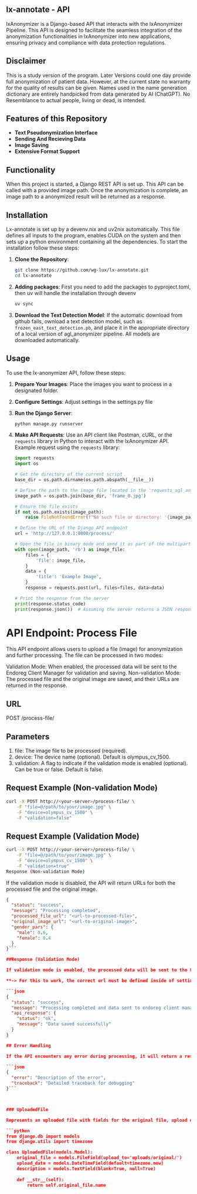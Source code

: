## lx-annotate - API

lxAnonymizer is a Django-based API that interacts with the lxAnonymizer Pipeline. This API is designed to facilitate the seamless integration of the anonymization functionalities in lxAnonymizer into new applications, ensuring privacy and compliance with data protection regulations.

## Disclaimer

This is a study version of the program. Later Versions could one day provide full anonymization of patient data. However, at the current state no warranty for the quality of results can be given.
Names used in the name generation dictionary are entirely handpicked from data generated by AI (ChatGPT). No Resemblance to actual people, living or dead, is intended.


## Features of this Repository

- **Text Pseudonymization Interface**
- **Sending And Recieving Data**
- **Image Saving**
- **Extensive Format Support**

## Functionality

When this project is started, a Django REST API is set up. This API can be called with a provided image path. Once the anonymization is complete, an image path to a anonymized result will be returned as a response.
 
## Installation

 Lx-annotate is set up by a devenv.nix and uv2nix automatically. This file defines all inputs to the program, enables CUDA on the system and then sets up a python environment containing all the dependencies. To start the installation follow these steps:

1. **Clone the Repository**:
    ```bash
    git clone https://github.com/wg-lux/lx-annotate.git
    cd lx-annotate
    ```

2. **Adding packages**:
    First you need to add the packages to pyproject.toml,
    then uv will handle the installation through devenv
    ```bash
    uv sync
    ```

5. **Download the Text Detection Model**:
    If the automatic download from github fails, ownload a text detection model, such as `frozen_east_text_detection.pb`, and place it in the appropriate directory of a local version of agl_anonymizer       pipeline. All models are downloaded automatically.

## Usage

To use the lx-anonymizer API, follow these steps:

1. **Prepare Your Images**:
   Place the images you want to process in a designated folder.

2. **Configure Settings**:
   Adjust settings in the settings.py file

3. **Run the Django Server**:
    ```bash
    python manage.py runserver
    ```

4. **Make API Requests**:
   Use an API client like Postman, cURL, or the `requests` library in Python to interact with the lxAnonymizer API. Example request using the `requests` library:

    ```python
    import requests
    import os

    # Get the directory of the current script
    base_dir = os.path.dirname(os.path.abspath(__file__))

    # Define the path to the image file located in the 'requests_agl_anonymizer' folder
    image_path = os.path.join(base_dir, 'frame_0.jpg')

    # Ensure the file exists
    if not os.path.exists(image_path):
        raise FileNotFoundError(f"No such file or directory: '{image_path}'")

    # Define the URL of the Django API endpoint
    url = 'http://127.0.0.1:8000/process/'

    # Open the file in binary mode and send it as part of the multipart form-data payload
    with open(image_path, 'rb') as image_file:
        files = {
            'file': image_file,
        }
        data = {
            'title': 'Example Image',
        }
        response = requests.post(url, files=files, data=data)

    # Print the response from the server
    print(response.status_code)
    print(response.json())  # Assuming the server returns a JSON response
    ```

# API Endpoint: Process File

This API endpoint allows users to upload a file (image) for anonymization and further processing. The file can be processed in two modes:

Validation Mode: When enabled, the processed data will be sent to the Endoreg Client Manager for validation and saving.
Non-validation Mode: The processed file and the original image are saved, and their URLs are returned in the response.

## URL

POST /process-file/

## Parameters

1. file: The image file to be processed (required).
2. device: The device name (optional). Default is olympus_cv_1500.
3. validation: A flag to indicate if the validation mode is enabled (optional). Can be true or false. Default is false.

## Request Example (Non-validation Mode)

```bash
curl -X POST http://<your-server>/process-file/ \
    -F "file=@/path/to/your/image.jpg" \
    -F "device=olympus_cv_1500" \
    -F "validation=false"
```
## Request Example (Validation Mode)

```bash
curl -X POST http://<your-server>/process-file/ \
    -F "file=@/path/to/your/image.jpg" \
    -F "device=olympus_cv_1500" \
    -F "validation=true"
Response (Non-validation Mode)
```

If the validation mode is disabled, the API will return URLs for both the processed file and the original image.


```json
{
  "status": "success",
  "message": "Processing completed",
  "processed_file_url": "<url-to-processed-file>",
  "original_image_url": "<url-to-original-image>",
  "gender_pars": { 
    "male": 0.6, 
    "female": 0.4 
  }
}```

##Response (Validation Mode)

If validation mode is enabled, the processed data will be sent to the Endoreg Client Manager to be displayed later once the user logs into the AGL Validator. The API will return the following response:

**-> For this to work, the correct url must be defined inside of settings.py **

```json
{
  "status": "success",
  "message": "Processing completed and data sent to endoreg client manager",
  "api_response": {
    "status": "ok",
    "message": "Data saved successfully"
  }
}

## Error Handling

If the API encounters any error during processing, it will return a response with the error message and the stack trace for debugging purposes.

```json
{
  "error": "Description of the error",
  "traceback": "Detailed traceback for debugging"
}```



### UploadedFile

Represents an uploaded file with fields for the original file, upload date, and an optional description.

```python
from django.db import models
from django.utils import timezone

class UploadedFile(models.Model):
    original_file = models.FileField(upload_to='uploads/original/')
    upload_date = models.DateTimeField(default=timezone.now)
    description = models.TextField(blank=True, null=True)
    
    def __str__(self):
        return self.original_file.name
